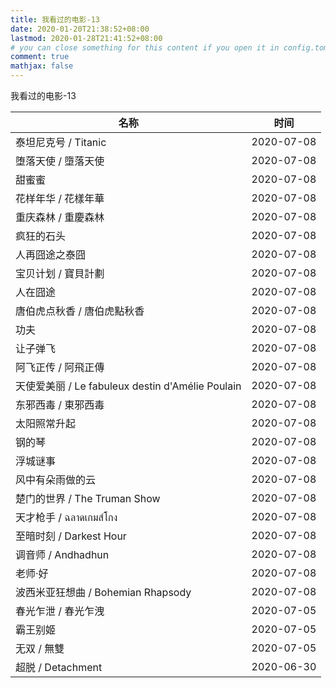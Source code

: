 ```yaml
---
title: 我看过的电影-13
date: 2020-01-20T21:38:52+08:00
lastmod: 2020-01-28T21:41:52+08:00
# you can close something for this content if you open it in config.toml.
comment: true
mathjax: false
---
```



我看过的电影-13

| 名称                                             | 时间       |
| ------------------------------------------------ | ---------- |
| 泰坦尼克号 / Titanic                             | 2020-07-08 |
| 堕落天使 / 墮落天使                              | 2020-07-08 |
| 甜蜜蜜                                           | 2020-07-08 |
| 花样年华 / 花樣年華                              | 2020-07-08 |
| 重庆森林 / 重慶森林                              | 2020-07-08 |
| 疯狂的石头                                       | 2020-07-08 |
| 人再囧途之泰囧                                   | 2020-07-08 |
| 宝贝计划 / 寶貝計劃                              | 2020-07-08 |
| 人在囧途                                         | 2020-07-08 |
| 唐伯虎点秋香 / 唐伯虎點秋香                      | 2020-07-08 |
| 功夫                                             | 2020-07-08 |
| 让子弹飞                                         | 2020-07-08 |
| 阿飞正传 / 阿飛正傳                              | 2020-07-08 |
| 天使爱美丽 / Le fabuleux destin d'Amélie Poulain | 2020-07-08 |
| 东邪西毒 / 東邪西毒                              | 2020-07-08 |
| 太阳照常升起                                     | 2020-07-08 |
| 钢的琴                                           | 2020-07-08 |
| 浮城谜事                                         | 2020-07-08 |
| 风中有朵雨做的云                                 | 2020-07-08 |
| 楚门的世界 / The Truman Show                     | 2020-07-08 |
| 天才枪手 / ฉลาดเกมส์โกง                           | 2020-07-08 |
| 至暗时刻 / Darkest Hour                          | 2020-07-08 |
| 调音师 / Andhadhun                               | 2020-07-08 |
| 老师·好                                          | 2020-07-08 |
| 波西米亚狂想曲 / Bohemian Rhapsody               | 2020-07-08 |
| 春光乍泄 / 春光乍洩                              | 2020-07-05 |
| 霸王别姬                                         | 2020-07-05 |
| 无双 / 無雙                                      | 2020-07-05 |
| 超脱 / Detachment                                | 2020-06-30 |